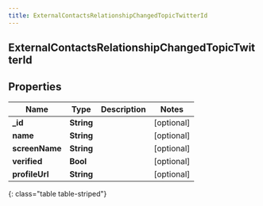 ```yaml
---
title: ExternalContactsRelationshipChangedTopicTwitterId
---
```

## ExternalContactsRelationshipChangedTopicTwitterId

## Properties

|Name | Type | Description | Notes|
|------------ | ------------- | ------------- | -------------|
| **_id** | **String** |  | [optional] |
| **name** | **String** |  | [optional] |
| **screenName** | **String** |  | [optional] |
| **verified** | **Bool** |  | [optional] |
| **profileUrl** | **String** |  | [optional] |
{: class="table table-striped"}



